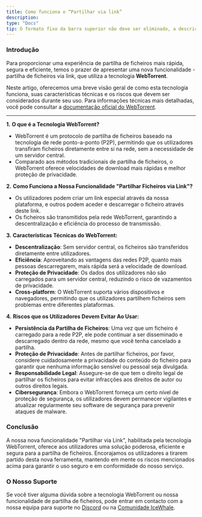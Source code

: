 ```yaml
---
title: Como funciona o “Partilhar via link”
description: 
type: "Docs"
tip: O formato fixo da barra superior não deve ser eliminado, a descrição é para o artigo, e se não for preenchida, será retirada a primeira parte do texto.
---
```


### Introdução

Para proporcionar uma experiência de partilha de ficheiros mais rápida, segura e eficiente, temos o prazer de apresentar uma nova funcionalidade - partilha de ficheiros via link, que utiliza a tecnologia **WebTorrent**.

Neste artigo, oferecemos uma breve visão geral de como esta tecnologia funciona, suas características técnicas e os riscos que devem ser considerados durante seu uso. Para informações técnicas mais detalhadas, você pode consultar a [documentação oficial do WebTorrent](https://github.com/webtorrent/webtorrent/blob/master/docs/faq.md).

---

**1.** ****O que é a Tecnologia WebTorrent?****

* WebTorrent é um protocolo de partilha de ficheiros baseado na tecnologia de rede ponto-a-ponto (P2P), permitindo que os utilizadores transfiram ficheiros diretamente entre si na rede, sem a necessidade de um servidor central.
* Comparado aos métodos tradicionais de partilha de ficheiros, o WebTorrent oferece velocidades de download mais rápidas e melhor proteção de privacidade.

**2.** **Como Funciona a Nossa Funcionalidade "Partilhar Ficheiros via Link"?**

* Os utilizadores podem criar um link especial através da nossa plataforma, e outros podem aceder e descarregar o ficheiro através deste link.
* Os ficheiros são transmitidos pela rede WebTorrent, garantindo a descentralização e eficiência do processo de transmissão.

**3.** **Características Técnicas do WebTorrent:**

* **Descentralização**: Sem servidor central, os ficheiros são transferidos diretamente entre utilizadores.
* **Eficiência**: Aproveitando as vantagens das redes P2P, quanto mais pessoas descarregarem, mais rápida será a velocidade de download.
* **Proteção de Privacidade**: Os dados dos utilizadores não são carregados para um servidor central, reduzindo o risco de vazamentos de privacidade.
* **Cross-platform**: O WebTorrent suporta vários dispositivos e navegadores, permitindo que os utilizadores partilhem ficheiros sem problemas entre diferentes plataformas.

**4.** **Riscos que os Utilizadores Devem Evitar Ao Usar:**

* **Persistência da Partilha de Ficheiros**: Uma vez que um ficheiro é carregado para a rede P2P, ele pode continuar a ser disseminado e descarregado dentro da rede, mesmo que você tenha cancelado a partilha.
* **Proteção de Privacidade**: Antes de partilhar ficheiros, por favor, considere cuidadosamente a privacidade do conteúdo do ficheiro para garantir que nenhuma informação sensível ou pessoal seja divulgada.
* **Responsabilidade Legal**: Assegure-se de que tem o direito legal de partilhar os ficheiros para evitar infracções aos direitos de autor ou outros direitos legais.
* **Cibersegurança**: Embora o WebTorrent forneça um certo nível de proteção de segurança, os utilizadores devem permanecer vigilantes e atualizar regularmente seu software de segurança para prevenir ataques de malware.

### Conclusão

A nossa nova funcionalidade "Partilhar via Link", habilitada pela tecnologia WebTorrent, oferece aos utilizadores uma solução poderosa, eficiente e segura para a partilha de ficheiros.
Encorajamos os utilizadores a tirarem partido desta nova ferramenta, mantendo em mente os riscos mencionados acima para garantir o uso seguro e em conformidade do nosso serviço.

### O Nosso Suporte

Se você tiver alguma dúvida sobre a tecnologia WebTorrent ou nossa funcionalidade de partilha de ficheiros, pode entrar em contacto com a nossa equipa para suporte no [Discord](https://discord.gg/f9nzbmpMtU) ou na [Comunidade IceWhale](https://community.zimaspace.com/).